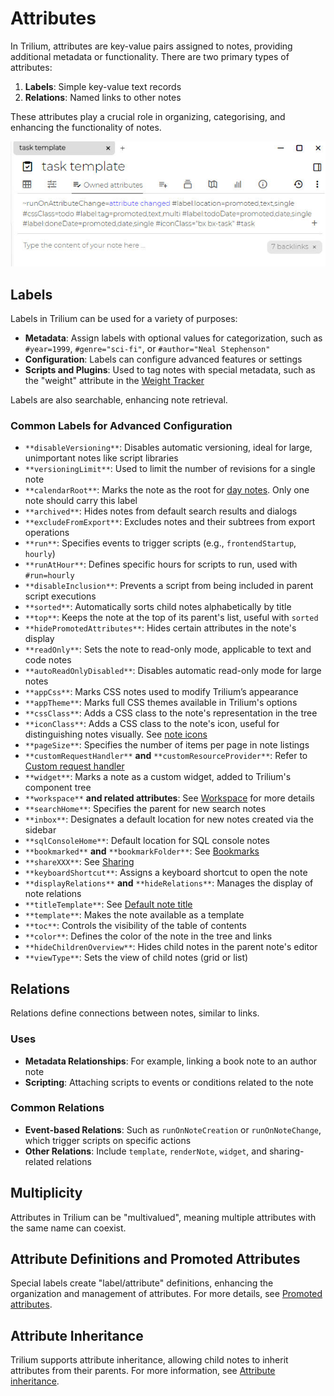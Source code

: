 # Attributes
In Trilium, attributes are key-value pairs assigned to notes, providing additional metadata or functionality. There are two primary types of attributes:

1.  **Labels**: Simple key-value text records
2.  **Relations**: Named links to other notes

These attributes play a crucial role in organizing, categorising, and enhancing the functionality of notes.

![](Attributes_image.png)

## Labels

Labels in Trilium can be used for a variety of purposes:

*   **Metadata**: Assign labels with optional values for categorization, such as `#year=1999`, `#genre="sci-fi"`, or `#author="Neal Stephenson"`
*   **Configuration**: Labels can configure advanced features or settings
*   **Scripts and Plugins**: Used to tag notes with special metadata, such as the "weight" attribute in the [Weight Tracker](Advanced%20Showcases/Weight%20Tracker.md)

Labels are also searchable, enhancing note retrieval.

### Common Labels for Advanced Configuration

*   `**disableVersioning**`: Disables automatic versioning, ideal for large, unimportant notes like script libraries
*   `**versioningLimit**`: Used to limit the number of revisions for a single note
*   `**calendarRoot**`: Marks the note as the root for [day notes](Advanced%20Showcases/Day%20Notes.md). Only one note should carry this label
*   `**archived**`: Hides notes from default search results and dialogs
*   `**excludeFromExport**`: Excludes notes and their subtrees from export operations
*   `**run**`: Specifies events to trigger scripts (e.g., `frontendStartup`, `hourly`)
*   `**runAtHour**`: Defines specific hours for scripts to run, used with `#run=hourly`
*   `**disableInclusion**`: Prevents a script from being included in parent script executions
*   `**sorted**`: Automatically sorts child notes alphabetically by title
*   `**top**`: Keeps the note at the top of its parent's list, useful with `sorted`
*   `**hidePromotedAttributes**`: Hides certain attributes in the note's display
*   `**readOnly**`: Sets the note to read-only mode, applicable to text and code notes
*   `**autoReadOnlyDisabled**`: Disables automatic read-only mode for large notes
*   `**appCss**`: Marks CSS notes used to modify Trilium’s appearance
*   `**appTheme**`: Marks full CSS themes available in Trilium's options
*   `**cssClass**`: Adds a CSS class to the note's representation in the tree
*   `**iconClass**`: Adds a CSS class to the note's icon, useful for distinguishing notes visually. See [note icons](../Basic%20Concepts%20and%20Features/Notes/Note%20Icons.md)
*   `**pageSize**`: Specifies the number of items per page in note listings
*   `**customRequestHandler**` **and** `**customResourceProvider**`: Refer to [Custom request handler](Custom%20Request%20Handler.md)
*   `**widget**`: Marks a note as a custom widget, added to Trilium's component tree
*   `**workspace**` **and related attributes**: See [Workspace](../Basic%20Concepts%20and%20Features/Navigation/Workspace.md) for more details
*   `**searchHome**`: Specifies the parent for new search notes
*   `**inbox**`: Designates a default location for new notes created via the sidebar
*   `**sqlConsoleHome**`: Default location for SQL console notes
*   `**bookmarked**` **and** `**bookmarkFolder**`: See [Bookmarks](../Basic%20Concepts%20and%20Features/Navigation/Bookmarks.md)
*   `**shareXXX**`: See [Sharing](Sharing.md)
*   `**keyboardShortcut**`: Assigns a keyboard shortcut to open the note
*   `**displayRelations**` **and** `**hideRelations**`: Manages the display of note relations
*   `**titleTemplate**`: See [Default note title](Default%20Note%20Title.md)
*   `**template**`: Makes the note available as a template
*   `**toc**`: Controls the visibility of the table of contents
*   `**color**`: Defines the color of the note in the tree and links
*   `**hideChildrenOverview**`: Hides child notes in the parent note's editor
*   `**viewType**`: Sets the view of child notes (grid or list)

## Relations

Relations define connections between notes, similar to links.

### Uses

*   **Metadata Relationships**: For example, linking a book note to an author note
*   **Scripting**: Attaching scripts to events or conditions related to the note

### Common Relations

*   **Event-based Relations**: Such as `runOnNoteCreation` or `runOnNoteChange`, which trigger scripts on specific actions
*   **Other Relations**: Include `template`, `renderNote`, `widget`, and sharing-related relations

## Multiplicity

Attributes in Trilium can be "multivalued", meaning multiple attributes with the same name can coexist.

## Attribute Definitions and Promoted Attributes

Special labels create "label/attribute" definitions, enhancing the organization and management of attributes. For more details, see [Promoted attributes](Attributes/Promoted%20Attributes.md).

## Attribute Inheritance

Trilium supports attribute inheritance, allowing child notes to inherit attributes from their parents. For more information, see [Attribute inheritance](Attributes/Attribute%20Inheritance.md).